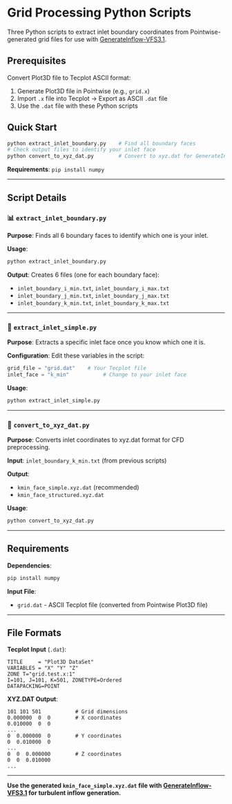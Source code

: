 # Grid Processing Python Scripts

Three Python scripts to extract inlet boundary coordinates from Pointwise-generated grid files for use with [GenerateInflow-VFS3.1](https://github.com/hosseinsz93/GenerateInflow-VFS3.1).

## Prerequisites

Convert Plot3D file to Tecplot ASCII format:
1. Generate Plot3D file in Pointwise (e.g., `grid.x`)
2. Import `.x` file into Tecplot → Export as ASCII `.dat` file
3. Use the `.dat` file with these Python scripts

## Quick Start

```bash
python extract_inlet_boundary.py    # Find all boundary faces
# Check output files to identify your inlet face
python convert_to_xyz_dat.py        # Convert to xyz.dat for GenerateInflow
```

**Requirements**: `pip install numpy`

---

## Script Details

### 📊 `extract_inlet_boundary.py`

**Purpose**: Finds all 6 boundary faces to identify which one is your inlet.

**Usage**:
```bash
python extract_inlet_boundary.py
```

**Output**: Creates 6 files (one for each boundary face):
- `inlet_boundary_i_min.txt`, `inlet_boundary_i_max.txt`
- `inlet_boundary_j_min.txt`, `inlet_boundary_j_max.txt`
- `inlet_boundary_k_min.txt`, `inlet_boundary_k_max.txt`

---

### 🎯 `extract_inlet_simple.py`

**Purpose**: Extracts a specific inlet face once you know which one it is.

**Configuration**: Edit these variables in the script:
```python
grid_file = "grid.dat"    # Your Tecplot file
inlet_face = "k_min"           # Change to your inlet face
```

**Usage**:
```bash
python extract_inlet_simple.py
```

---

### 🔄 `convert_to_xyz_dat.py`

**Purpose**: Converts inlet coordinates to xyz.dat format for CFD preprocessing.

**Input**: `inlet_boundary_k_min.txt` (from previous scripts)

**Output**: 
- `kmin_face_simple.xyz.dat` (recommended)
- `kmin_face_structured.xyz.dat`

**Usage**:
```bash
python convert_to_xyz_dat.py
```

---

## Requirements

**Dependencies**:
```bash
pip install numpy
```

**Input File**: 
- `grid.dat` - ASCII Tecplot file (converted from Pointwise Plot3D file)

---

## File Formats

**Tecplot Input** (`.dat`):
```
TITLE     = "Plot3D DataSet"  
VARIABLES = "X" "Y" "Z"
ZONE T="grid.test.x:1"
I=101, J=101, K=501, ZONETYPE=Ordered
DATAPACKING=POINT
```

**XYZ.DAT Output**:
```
101 101 501           # Grid dimensions
0.000000  0  0        # X coordinates
0.010000  0  0
...
0  0.000000  0        # Y coordinates  
0  0.010000  0
...
0  0  0.000000        # Z coordinates
0  0  0.010000
...
```

---

**Use the generated `kmin_face_simple.xyz.dat` file with [GenerateInflow-VFS3.1](https://github.com/hosseinsz93/GenerateInflow-VFS3.1) for turbulent inflow generation.**
